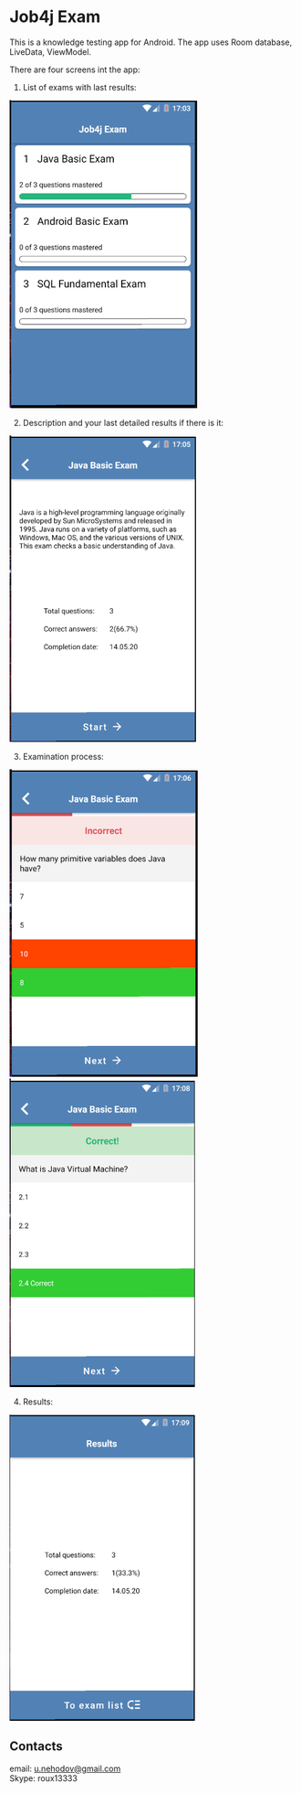 # Job4j Exam

This is a knowledge testing app for Android. 
The app uses Room database, LiveData, ViewModel.
  
There are four screens int the app:  
  
1. List of exams with last results:  
  
![Image1 of Job4jExam](/images/Job4jExamExamList.png) 

2. Description and your last detailed results if there is it:   
  
![Image2 of Job4jExam](/images/Job4jExamDescription.png)  
  
3. Examination process:  
  
![Image3 of Job4jExam](/images/Job4jExamExamination.png)
![Image4 of Job4jExam](/images/Job4jExamExamination2.png)  
  
4. Results:  
  
![Image5 of Job4jExam](/images/Job4jExamResult.png)
  
## Contacts
 email: u.nehodov@gmail.com  
 Skype: roux13333
